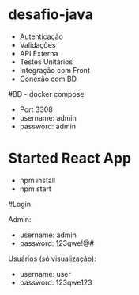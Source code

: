 # desafio-java
- Autenticação
- Validações
- API Externa
- Testes Unitários
- Integração com Front
- Conexão com BD

#BD - docker compose
- Port 3308
- username: admin
- password: admin


# Started React App

- npm install
- npm start


#Login

Admin:
- username: admin
- password: 123qwe!@#

Usuários (só visualização):
- username: user
- password: 123qwe123
  
